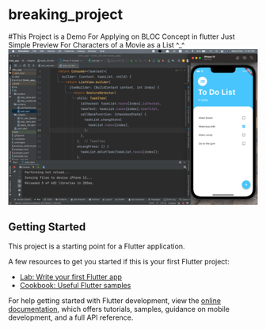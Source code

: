 # breaking_project

#This Project is a Demo For Applying on BLOC Concept in flutter Just Simple Preview For Characters of a Movie as a List ^_^ 
![This is an image](https://github.com/HendMohammed90/ToDo-App/blob/main/images/Screen%20Shot%202022-11-09%20at%2011.22.15%20PM.png)


## Getting Started

This project is a starting point for a Flutter application.

A few resources to get you started if this is your first Flutter project:

- [Lab: Write your first Flutter app](https://docs.flutter.dev/get-started/codelab)
- [Cookbook: Useful Flutter samples](https://docs.flutter.dev/cookbook)

For help getting started with Flutter development, view the
[online documentation](https://docs.flutter.dev/), which offers tutorials,
samples, guidance on mobile development, and a full API reference.
